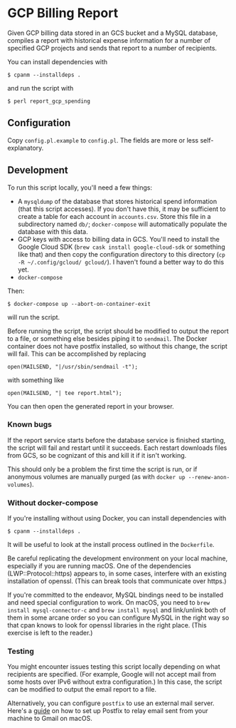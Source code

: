 # GCP Billing Report

Given GCP billing data stored in an GCS bucket and a MySQL database, compiles
a report with historical expense information for a number of specified GCP
projects and sends that report to a number of recipients.

You can install dependencies with

    $ cpanm --installdeps .

and run the script with

    $ perl report_gcp_spending


## Configuration

Copy `config.pl.example` to `config.pl`. The fields are more or less
self-explanatory.


## Development

To run this script locally, you'll need a few things:
* A `mysqldump` of the database that stores historical spend information (that
  this script accesses). If you don't have this, it may be sufficient to create
  a table for each account in `accounts.csv`. Store this file in a subdirectory
  named `db/`; `docker-compose` will automatically populate the database with
  this data.
* GCP keys with access to billing data in GCS. You'll need to install the
  Google Cloud SDK (`brew cask install google-cloud-sdk` or something like
  that) and then copy the configuration directory to this directory
  (`cp -R ~/.config/gcloud/ gcloud/`). I haven't found a better way to do this
  yet.
* `docker-compose`

Then:

    $ docker-compose up --abort-on-container-exit

will run the script.

Before running the script, the script should be modified to output the report
to a file, or something else besides piping it to `sendmail`. The Docker
container does not have postfix installed, so without this change, the script
will fail. This can be accomplished by replacing

    open(MAILSEND, "|/usr/sbin/sendmail -t");

with something like

    open(MAILSEND, "| tee report.html");

You can then open the generated report in your browser.


### Known bugs

If the report service starts before the database service is finished starting,
the script will fail and restart until it succeeds. Each restart downloads
files from GCS, so be cognizant of this and kill it if it isn't working.

This should only be a problem the first time the script is run, or if anonymous
volumes are manually purged (as with `docker up --renew-anon-volumes`).

### Without docker-compose

If you're installing without using Docker, you can install dependencies with

    $ cpanm --installdeps .

It will be useful to look at the install process outlined in the `Dockerfile`.

Be careful replicating the development environment on your local machine,
especially if you are running macOS. One of the dependencies
(LWP::Protocol::https) appears to, in some cases, interfere with an existing
installation of openssl. (This can break tools that communicate over https.)

If you're committed to the endeavor, MySQL bindings need to be installed and
need special configuration to work. On macOS, you need to `brew install
mysql-connector-c` and `brew install mysql` and link/unlink both of them in
some arcane order so you can configure MySQL in the right way so that cpan
knows to look for openssl libraries in the right place. (This exercise is left
to the reader.)

### Testing

You might encounter issues testing this script locally depending on what
recipients are specified. (For example, Google will not accept mail from some
hosts over IPv6 without extra configuration.) In this case, the script can be
modified to output the email report to a file.

Alternatively, you can configure `postfix` to use an external mail server.
Here's a [guide](https://gist.github.com/kany/c44c077881047ead8faa) on how
to set up Postfix to relay email sent from your machine to Gmail on macOS.
